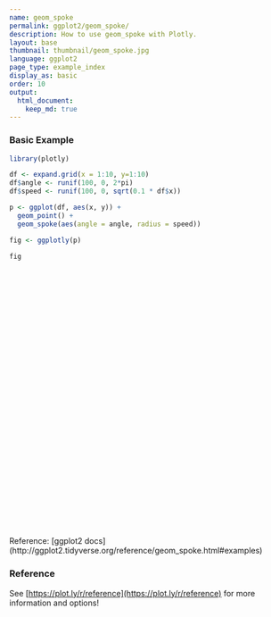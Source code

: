 ```yaml
---
name: geom_spoke
permalink: ggplot2/geom_spoke/
description: How to use geom_spoke with Plotly.
layout: base
thumbnail: thumbnail/geom_spoke.jpg
language: ggplot2
page_type: example_index
display_as: basic
order: 10
output:
  html_document:
    keep_md: true
---
```



### Basic Example


```r
library(plotly)

df <- expand.grid(x = 1:10, y=1:10)
df$angle <- runif(100, 0, 2*pi)
df$speed <- runif(100, 0, sqrt(0.1 * df$x))

p <- ggplot(df, aes(x, y)) +
  geom_point() +
  geom_spoke(aes(angle = angle, radius = speed))

fig <- ggplotly(p)

fig
```

<div id="htmlwidget-2853279dd3b3b890f661" style="width:672px;height:480px;" class="plotly html-widget"></div>
<script type="application/json" data-for="htmlwidget-2853279dd3b3b890f661">{"x":{"data":[{"x":[1,2,3,4,5,6,7,8,9,10,1,2,3,4,5,6,7,8,9,10,1,2,3,4,5,6,7,8,9,10,1,2,3,4,5,6,7,8,9,10,1,2,3,4,5,6,7,8,9,10,1,2,3,4,5,6,7,8,9,10,1,2,3,4,5,6,7,8,9,10,1,2,3,4,5,6,7,8,9,10,1,2,3,4,5,6,7,8,9,10,1,2,3,4,5,6,7,8,9,10],"y":[1,1,1,1,1,1,1,1,1,1,2,2,2,2,2,2,2,2,2,2,3,3,3,3,3,3,3,3,3,3,4,4,4,4,4,4,4,4,4,4,5,5,5,5,5,5,5,5,5,5,6,6,6,6,6,6,6,6,6,6,7,7,7,7,7,7,7,7,7,7,8,8,8,8,8,8,8,8,8,8,9,9,9,9,9,9,9,9,9,9,10,10,10,10,10,10,10,10,10,10],"text":["x:  1<br />y:  1","x:  2<br />y:  1","x:  3<br />y:  1","x:  4<br />y:  1","x:  5<br />y:  1","x:  6<br />y:  1","x:  7<br />y:  1","x:  8<br />y:  1","x:  9<br />y:  1","x: 10<br />y:  1","x:  1<br />y:  2","x:  2<br />y:  2","x:  3<br />y:  2","x:  4<br />y:  2","x:  5<br />y:  2","x:  6<br />y:  2","x:  7<br />y:  2","x:  8<br />y:  2","x:  9<br />y:  2","x: 10<br />y:  2","x:  1<br />y:  3","x:  2<br />y:  3","x:  3<br />y:  3","x:  4<br />y:  3","x:  5<br />y:  3","x:  6<br />y:  3","x:  7<br />y:  3","x:  8<br />y:  3","x:  9<br />y:  3","x: 10<br />y:  3","x:  1<br />y:  4","x:  2<br />y:  4","x:  3<br />y:  4","x:  4<br />y:  4","x:  5<br />y:  4","x:  6<br />y:  4","x:  7<br />y:  4","x:  8<br />y:  4","x:  9<br />y:  4","x: 10<br />y:  4","x:  1<br />y:  5","x:  2<br />y:  5","x:  3<br />y:  5","x:  4<br />y:  5","x:  5<br />y:  5","x:  6<br />y:  5","x:  7<br />y:  5","x:  8<br />y:  5","x:  9<br />y:  5","x: 10<br />y:  5","x:  1<br />y:  6","x:  2<br />y:  6","x:  3<br />y:  6","x:  4<br />y:  6","x:  5<br />y:  6","x:  6<br />y:  6","x:  7<br />y:  6","x:  8<br />y:  6","x:  9<br />y:  6","x: 10<br />y:  6","x:  1<br />y:  7","x:  2<br />y:  7","x:  3<br />y:  7","x:  4<br />y:  7","x:  5<br />y:  7","x:  6<br />y:  7","x:  7<br />y:  7","x:  8<br />y:  7","x:  9<br />y:  7","x: 10<br />y:  7","x:  1<br />y:  8","x:  2<br />y:  8","x:  3<br />y:  8","x:  4<br />y:  8","x:  5<br />y:  8","x:  6<br />y:  8","x:  7<br />y:  8","x:  8<br />y:  8","x:  9<br />y:  8","x: 10<br />y:  8","x:  1<br />y:  9","x:  2<br />y:  9","x:  3<br />y:  9","x:  4<br />y:  9","x:  5<br />y:  9","x:  6<br />y:  9","x:  7<br />y:  9","x:  8<br />y:  9","x:  9<br />y:  9","x: 10<br />y:  9","x:  1<br />y: 10","x:  2<br />y: 10","x:  3<br />y: 10","x:  4<br />y: 10","x:  5<br />y: 10","x:  6<br />y: 10","x:  7<br />y: 10","x:  8<br />y: 10","x:  9<br />y: 10","x: 10<br />y: 10"],"type":"scatter","mode":"markers","marker":{"autocolorscale":false,"color":"rgba(0,0,0,1)","opacity":1,"size":5.66929133858268,"symbol":"circle","line":{"width":1.88976377952756,"color":"rgba(0,0,0,1)"}},"hoveron":"points","showlegend":false,"xaxis":"x","yaxis":"y","hoverinfo":"text","frame":null},{"x":[1,0.977882255785316,null,2,2.00335012542553,null,3,2.9694180713429,null,4,4.20853795904374,null,5,4.90060099195064,null,6,5.63691975379901,null,7,7.27770931791931,null,8,7.97051744836755,null,9,8.2709920991154,null,10,9.58246483453133,null,1,1.09860562520562,null,2,1.83737727143584,null,3,3.06723614574822,null,4,4.02598147375673,null,5,5.5334625496697,null,6,6.34578212638244,null,7,7.34841305878931,null,8,8.30605789384469,null,9,9.34919636640505,null,10,9.96785436212577,null,1,1.00728582200801,null,2,2.02602649951865,null,3,3.24160158980407,null,4,3.92781241021189,null,5,5.16114569258665,null,6,5.85086781973477,null,7,7.37635139059588,null,8,7.44222132874096,null,9,8.90394291519321,null,10,9.46213720864619,null,1,1.12953684945015,null,2,2.24539395554732,null,3,2.81881766148041,null,4,3.90727380902156,null,5,4.96853276156872,null,6,6.04209739947638,null,7,6.66898957511873,null,8,8.12282931210581,null,9,8.92966722623115,null,10,9.65749186881725,null,1,1.03375857845578,null,2,2.43209730207092,null,3,2.80745258367507,null,4,4.35726103179001,null,5,5.01887494593389,null,6,6.25971826064951,null,7,7.81643123838102,null,8,7.68508798341626,null,9,9.52012751015135,null,10,10.180828315629,null,1,0.842954854079012,null,2,1.92373719807878,null,3,2.95247757154184,null,4,3.89392810147239,null,5,5.10611296460301,null,6,6.19046577521028,null,7,6.65045670944557,null,8,7.97196363595725,null,9,9.41618417929411,null,10,9.98712204928511,null,1,1.02380856754037,null,2,2.30843417364353,null,3,2.9472119800864,null,4,3.81909680284675,null,5,4.55289425409845,null,6,6.03446293313777,null,7,7.3858517800351,null,8,7.34366427268927,null,9,9.4651397517884,null,10,10.1699855297817,null,1,1.10691267597045,null,2,1.99538842337602,null,3,2.86964097778789,null,4,3.48237466706024,null,5,4.65243866253292,null,6,5.76019765994754,null,7,7.24109529351695,null,8,7.60214517747913,null,9,8.93072161194722,null,10,9.8159006127019,null,1,0.772726430557026,null,2,1.88732157803862,null,3,3.12162757994744,null,4,3.85637465285067,null,5,5.14505483115446,null,6,6.16754196935524,null,7,6.58426359547867,null,8,8.67688950636908,null,9,8.89298565268037,null,10,9.20515516692714,null,1,1.18329885740579,null,2,1.95200515114994,null,3,3.12484131170146,null,4,3.54624144150576,null,5,4.95680017570924,null,6,5.81167714424832,null,7,6.62649755860022,null,8,8.28624139371557,null,9,9.37702383862796,null,10,10.1425096569744],"y":[1,1.01174819379845,null,1,1.01212111539204,null,1,0.987483640552411,null,1,1.2278312167399,null,1,1.61524463757464,null,1,1.61227804925138,null,1,1.39423324725617,null,1,1.00864156104375,null,1,0.601627708445635,null,1,1.2366452077716,null,2,1.82997272894537,null,2,2.04309146308666,null,2,2.04287382336828,null,2,2.05404075996169,null,2,2.29526694816718,null,2,1.89471794034666,null,2,1.45337206439401,null,2,1.51518600206162,null,2,2.24021510595054,null,2,2.09225447027063,null,3,2.97557801820032,null,3,3.02061149066932,null,3,2.66889820151566,null,3,3.37684935321026,null,3,2.42562663287007,null,3,3.09149527335982,null,3,3.61141804414981,null,3,3.65773986561966,null,3,2.60872780949446,null,3,2.28454392665948,null,4,4.06662495105964,null,4,3.73108584732003,null,4,3.88449898821763,null,4,3.81696832087682,null,4,4.62981786574945,null,4,4.34377823725046,null,4,4.06100042711298,null,4,3.90543539512399,null,4,4.14436999612709,null,4,4.17603362214127,null,5,4.99555959498626,null,5,4.90524611355242,null,5,5.09585581539428,null,5,4.92723804277786,null,5,5.02088422403436,null,5,4.74980169860858,null,5,5.13015075227623,null,5,5.06482230973364,null,5,5.3389526136583,null,5,5.02282434804493,null,6,6.18574391043835,null,6,5.91948362758618,null,6,6.37692873284892,null,6,6.30003704102183,null,6,6.16814029797109,null,6,6.32446052357186,null,6,6.43572733947265,null,6,5.98970693815565,null,6,6.2919886018531,null,6,6.04332594365622,null,7,7.02815399622013,null,7,6.89200738974042,null,7,6.99026452328018,null,7,7.47522078422161,null,7,6.61410277040554,null,7,7.02020308231266,null,7,6.93310755771764,null,7,6.74863472297969,null,7,7.13675453235711,null,7,7.27718666596076,null,8,7.79208743949379,null,8,7.92489531547731,null,8,8.34249299139396,null,8,8.32911495150328,null,8,7.86832758012015,null,8,7.70476432690181,null,8,7.76098818263846,null,8,7.74693116070253,null,8,7.42080351533132,null,8,8.26913797677416,null,9,8.90865871545844,null,9,9.03180283432545,null,9,9.51009998242099,null,9,9.21473575822959,null,9,8.84144745191804,null,9,8.59979293808581,null,9,9.28152225792278,null,9,9.44941703722433,null,9,9.00178795232987,null,9,9.28165240655401,null,10,10.0129871867976,null,10,10.2755814835918,null,10,9.48326499527345,null,10,9.58401967990439,null,10,9.72529792748363,null,10,9.33680907022469,null,10,9.89020453377499,null,10,10.0165120775565,null,10,10.3408619211852,null,10,9.41981460632114],"text":["angle: 2.65332421<br />speed: 0.02504425<br />x:  1<br />y:  1","angle: 2.65332421<br />speed: 0.02504425<br />x:  1<br />y:  1",null,"angle: 1.30114058<br />speed: 0.01257556<br />x:  2<br />y:  1","angle: 1.30114058<br />speed: 0.01257556<br />x:  2<br />y:  1",null,"angle: 3.53006740<br />speed: 0.03304412<br />x:  3<br />y:  1","angle: 3.53006740<br />speed: 0.03304412<br />x:  3<br />y:  1",null,"angle: 0.82958254<br />speed: 0.30886104<br />x:  4<br />y:  1","angle: 0.82958254<br />speed: 0.30886104<br />x:  4<br />y:  1",null,"angle: 1.73097241<br />speed: 0.62322237<br />x:  5<br />y:  1","angle: 1.73097241<br />speed: 0.62322237<br />x:  5<br />y:  1",null,"angle: 2.10605210<br />speed: 0.71183683<br />x:  6<br />y:  1","angle: 2.10605210<br />speed: 0.71183683<br />x:  6<br />y:  1",null,"angle: 0.95710408<br />speed: 0.48222642<br />x:  7<br />y:  1","angle: 0.95710408<br />speed: 0.48222642<br />x:  7<br />y:  1",null,"angle: 2.85647106<br />speed: 0.03072291<br />x:  8<br />y:  1","angle: 2.85647106<br />speed: 0.03072291<br />x:  8<br />y:  1",null,"angle: 3.64171251<br />speed: 0.83075448<br />x:  9<br />y:  1","angle: 3.64171251<br />speed: 0.83075448<br />x:  9<br />y:  1",null,"angle: 2.62596760<br />speed: 0.47993392<br />x: 10<br />y:  1","angle: 2.62596760<br />speed: 0.47993392<br />x: 10<br />y:  1",null,"angle: 5.23792792<br />speed: 0.19655112<br />x:  1<br />y:  2","angle: 5.23792792<br />speed: 0.19655112<br />x:  1<br />y:  2",null,"angle: 2.88256738<br />speed: 0.16823503<br />x:  2<br />y:  2","angle: 2.88256738<br />speed: 0.16823503<br />x:  2<br />y:  2",null,"angle: 0.56765162<br />speed: 0.07974249<br />x:  3<br />y:  2","angle: 0.56765162<br />speed: 0.07974249<br />x:  3<br />y:  2",null,"angle: 1.12264625<br />speed: 0.05996199<br />x:  4<br />y:  2","angle: 1.12264625<br />speed: 0.05996199<br />x:  4<br />y:  2",null,"angle: 0.50551982<br />speed: 0.60972524<br />x:  5<br />y:  2","angle: 0.50551982<br />speed: 0.60972524<br />x:  5<br />y:  2",null,"angle: 5.98762796<br />speed: 0.36145483<br />x:  6<br />y:  2","angle: 5.98762796<br />speed: 0.36145483<br />x:  6<br />y:  2",null,"angle: 5.27984563<br />speed: 0.64822354<br />x:  7<br />y:  2","angle: 5.27984563<br />speed: 0.64822354<br />x:  7<br />y:  2",null,"angle: 5.27549817<br />speed: 0.57333764<br />x:  8<br />y:  2","angle: 5.27549817<br />speed: 0.57333764<br />x:  8<br />y:  2",null,"angle: 0.60256460<br />speed: 0.42384124<br />x:  9<br />y:  2","angle: 0.60256460<br />speed: 0.42384124<br />x:  9<br />y:  2",null,"angle: 1.90608545<br />speed: 0.09769457<br />x: 10<br />y:  2","angle: 1.90608545<br />speed: 0.09769457<br />x: 10<br />y:  2",null,"angle: 5.00231342<br />speed: 0.02548561<br />x:  1<br />y:  3","angle: 5.00231342<br />speed: 0.02548561<br />x:  1<br />y:  3",null,"angle: 0.66980848<br />speed: 0.03319958<br />x:  2<br />y:  3","angle: 0.66980848<br />speed: 0.03319958<br />x:  2<br />y:  3",null,"angle: 5.34276432<br />speed: 0.40987770<br />x:  3<br />y:  3","angle: 5.34276432<br />speed: 0.40987770<br />x:  3<br />y:  3",null,"angle: 1.76005921<br />speed: 0.38370103<br />x:  4<br />y:  3","angle: 1.76005921<br />speed: 0.38370103<br />x:  4<br />y:  3",null,"angle: 4.98591609<br />speed: 0.59655067<br />x:  5<br />y:  3","angle: 4.98591609<br />speed: 0.59655067<br />x:  5<br />y:  3",null,"angle: 2.59129271<br />speed: 0.17496226<br />x:  6<br />y:  3","angle: 2.59129271<br />speed: 0.17496226<br />x:  6<br />y:  3",null,"angle: 1.01902968<br />speed: 0.71796406<br />x:  7<br />y:  3","angle: 1.01902968<br />speed: 0.71796406<br />x:  7<br />y:  3",null,"angle: 2.27414164<br />speed: 0.86240291<br />x:  8<br />y:  3","angle: 2.27414164<br />speed: 0.86240291<br />x:  8<br />y:  3",null,"angle: 4.47165065<br />speed: 0.40289067<br />x:  9<br />y:  3","angle: 4.47165065<br />speed: 0.40289067<br />x:  9<br />y:  3",null,"angle: 4.06775212<br />speed: 0.89508311<br />x: 10<br />y:  3","angle: 4.06775212<br />speed: 0.89508311<br />x: 10<br />y:  3",null,"angle: 0.47504739<br />speed: 0.14566633<br />x:  1<br />y:  4","angle: 0.47504739<br />speed: 0.14566633<br />x:  1<br />y:  4",null,"angle: 5.45208726<br />speed: 0.36405084<br />x:  2<br />y:  4","angle: 5.45208726<br />speed: 0.36405084<br />x:  2<br />y:  4",null,"angle: 3.70911957<br />speed: 0.21486629<br />x:  3<br />y:  4","angle: 3.70911957<br />speed: 0.21486629<br />x:  3<br />y:  4",null,"angle: 4.24346514<br />speed: 0.20517978<br />x:  4<br />y:  4","angle: 4.24346514<br />speed: 0.20517978<br />x:  4<br />y:  4",null,"angle: 1.62071726<br />speed: 0.63060347<br />x:  5<br />y:  4","angle: 1.62071726<br />speed: 0.63060347<br />x:  5<br />y:  4",null,"angle: 1.44894786<br />speed: 0.34634617<br />x:  6<br />y:  4","angle: 1.44894786<br />speed: 0.34634617<br />x:  6<br />y:  4",null,"angle: 2.95935182<br />speed: 0.33658424<br />x:  7<br />y:  4","angle: 2.95935182<br />speed: 0.33658424<br />x:  7<br />y:  4",null,"angle: 5.62707797<br />speed: 0.15501453<br />x:  8<br />y:  4","angle: 5.62707797<br />speed: 0.15501453<br />x:  8<br />y:  4",null,"angle: 2.02412759<br />speed: 0.16059077<br />x:  9<br />y:  4","angle: 2.02412759<br />speed: 0.16059077<br />x:  9<br />y:  4",null,"angle: 2.66684381<br />speed: 0.38509694<br />x: 10<br />y:  4","angle: 2.66684381<br />speed: 0.38509694<br />x: 10<br />y:  4",null,"angle: 6.15240197<br />speed: 0.03404936<br />x:  1<br />y:  5","angle: 6.15240197<br />speed: 0.03404936<br />x:  1<br />y:  5",null,"angle: 6.06731394<br />speed: 0.44236453<br />x:  2<br />y:  5","angle: 6.06731394<br />speed: 0.44236453<br />x:  2<br />y:  5",null,"angle: 2.67968282<br />speed: 0.21508799<br />x:  3<br />y:  5","angle: 2.67968282<br />speed: 0.21508799<br />x:  3<br />y:  5",null,"angle: 6.08226716<br />speed: 0.36459532<br />x:  4<br />y:  5","angle: 6.08226716<br />speed: 0.36459532<br />x:  4<br />y:  5",null,"angle: 0.83589143<br />speed: 0.02814986<br />x:  5<br />y:  5","angle: 0.83589143<br />speed: 0.02814986<br />x:  5<br />y:  5",null,"angle: 5.51645462<br />speed: 0.36062829<br />x:  6<br />y:  5","angle: 5.51645462<br />speed: 0.36062829<br />x:  6<br />y:  5",null,"angle: 0.15808406<br />speed: 0.82674010<br />x:  7<br />y:  5","angle: 0.15808406<br />speed: 0.82674010<br />x:  7<br />y:  5",null,"angle: 2.93858557<br />speed: 0.32151440<br />x:  8<br />y:  5","angle: 2.93858557<br />speed: 0.32151440<br />x:  8<br />y:  5",null,"angle: 0.57754982<br />speed: 0.62082324<br />x:  9<br />y:  5","angle: 0.57754982<br />speed: 0.62082324<br />x:  9<br />y:  5",null,"angle: 0.12555712<br />speed: 0.18226308<br />x: 10<br />y:  5","angle: 0.12555712<br />speed: 0.18226308<br />x: 10<br />y:  5",null,"angle: 2.27266792<br />speed: 0.24323647<br />x:  1<br />y:  6","angle: 2.27266792<br />speed: 0.24323647<br />x:  1<br />y:  6",null,"angle: 3.95411513<br />speed: 0.11090041<br />x:  2<br />y:  6","angle: 3.95411513<br />speed: 0.11090041<br />x:  2<br />y:  6",null,"angle: 1.69621262<br />speed: 0.37991269<br />x:  3<br />y:  6","angle: 1.69621262<br />speed: 0.37991269<br />x:  3<br />y:  6",null,"angle: 1.91061186<br />speed: 0.31823493<br />x:  4<br />y:  6","angle: 1.91061186<br />speed: 0.31823493<br />x:  4<br />y:  6",null,"angle: 1.00782412<br />speed: 0.19882435<br />x:  5<br />y:  6","angle: 1.00782412<br />speed: 0.19882435<br />x:  5<br />y:  6",null,"angle: 1.03997342<br />speed: 0.37623376<br />x:  6<br />y:  6","angle: 1.03997342<br />speed: 0.37623376<br />x:  6<br />y:  6",null,"angle: 2.24688123<br />speed: 0.55860436<br />x:  7<br />y:  6","angle: 2.24688123<br />speed: 0.55860436<br />x:  7<br />y:  6",null,"angle: 3.49344806<br />speed: 0.02986612<br />x:  8<br />y:  6","angle: 3.49344806<br />speed: 0.02986612<br />x:  8<br />y:  6",null,"angle: 0.61178897<br />speed: 0.50839612<br />x:  9<br />y:  6","angle: 0.61178897<br />speed: 0.50839612<br />x:  9<br />y:  6",null,"angle: 1.85971373<br />speed: 0.04519933<br />x: 10<br />y:  6","angle: 1.85971373<br />speed: 0.04519933<br />x: 10<br />y:  6",null,"angle: 0.86883018<br />speed: 0.03687134<br />x:  1<br />y:  7","angle: 0.86883018<br />speed: 0.03687134<br />x:  1<br />y:  7",null,"angle: 5.94639308<br />speed: 0.32679358<br />x:  2<br />y:  7","angle: 5.94639308<br />speed: 0.32679358<br />x:  2<br />y:  7",null,"angle: 3.32396924<br />speed: 0.05367825<br />x:  3<br />y:  7","angle: 3.32396924<br />speed: 0.05367825<br />x:  3<br />y:  7",null,"angle: 1.93453032<br />speed: 0.50848870<br />x:  4<br />y:  7","angle: 1.93453032<br />speed: 0.50848870<br />x:  4<br />y:  7",null,"angle: 3.85364328<br />speed: 0.59061004<br />x:  5<br />y:  7","angle: 3.85364328<br />speed: 0.59061004<br />x:  5<br />y:  7",null,"angle: 0.53023031<br />speed: 0.03994820<br />x:  6<br />y:  7","angle: 0.53023031<br />speed: 0.03994820<br />x:  6<br />y:  7",null,"angle: 6.11152839<br />speed: 0.39160719<br />x:  7<br />y:  7","angle: 6.11152839<br />speed: 0.39160719<br />x:  7<br />y:  7",null,"angle: 3.50734349<br />speed: 0.70282365<br />x:  8<br />y:  7","angle: 3.50734349<br />speed: 0.70282365<br />x:  8<br />y:  7",null,"angle: 0.28594998<br />speed: 0.48482656<br />x:  9<br />y:  7","angle: 0.28594998<br />speed: 0.48482656<br />x:  9<br />y:  7",null,"angle: 1.02068899<br />speed: 0.32515770<br />x: 10<br />y:  7","angle: 1.02068899<br />speed: 0.32515770<br />x: 10<br />y:  7",null,"angle: 5.18734731<br />speed: 0.23379040<br />x:  1<br />y:  8","angle: 5.18734731<br />speed: 0.23379040<br />x:  1<br />y:  8",null,"angle: 4.65106399<br />speed: 0.07524613<br />x:  2<br />y:  8","angle: 4.65106399<br />speed: 0.07524613<br />x:  2<br />y:  8",null,"angle: 1.93448331<br />speed: 0.36646272<br />x:  3<br />y:  8","angle: 1.93448331<br />speed: 0.36646272<br />x:  3<br />y:  8",null,"angle: 2.57525266<br />speed: 0.61339436<br />x:  4<br />y:  8","angle: 2.57525266<br />speed: 0.61339436<br />x:  4<br />y:  8",null,"angle: 3.50373139<br />speed: 0.37166720<br />x:  5<br />y:  8","angle: 3.50373139<br />speed: 0.37166720<br />x:  5<br />y:  8",null,"angle: 4.03022882<br />speed: 0.38035413<br />x:  6<br />y:  8","angle: 4.03022882<br />speed: 0.38035413<br />x:  6<br />y:  8",null,"angle: 5.50212672<br />speed: 0.33949019<br />x:  7<br />y:  8","angle: 5.50212672<br />speed: 0.33949019<br />x:  7<br />y:  8",null,"angle: 3.70812237<br />speed: 0.47152126<br />x:  8<br />y:  8","angle: 3.70812237<br />speed: 0.47152126<br />x:  8<br />y:  8",null,"angle: 4.59334335<br />speed: 0.58332501<br />x:  9<br />y:  8","angle: 4.59334335<br />speed: 0.58332501<br />x:  9<br />y:  8",null,"angle: 2.17072594<br />speed: 0.32607949<br />x: 10<br />y:  8","angle: 2.17072594<br />speed: 0.32607949<br />x: 10<br />y:  8",null,"angle: 3.52373603<br />speed: 0.24494184<br />x:  1<br />y:  9","angle: 3.52373603<br />speed: 0.24494184<br />x:  1<br />y:  9",null,"angle: 2.86650409<br />speed: 0.11708052<br />x:  2<br />y:  9","angle: 2.86650409<br />speed: 0.11708052<br />x:  2<br />y:  9",null,"angle: 1.33672813<br />speed: 0.52439990<br />x:  3<br />y:  9","angle: 1.33672813<br />speed: 0.52439990<br />x:  3<br />y:  9",null,"angle: 2.16030681<br />speed: 0.25834025<br />x:  4<br />y:  9","angle: 2.16030681<br />speed: 0.25834025<br />x:  4<br />y:  9",null,"angle: 5.45335860<br />speed: 0.21489489<br />x:  5<br />y:  9","angle: 5.45335860<br />speed: 0.21489489<br />x:  5<br />y:  9",null,"angle: 5.10885882<br />speed: 0.43386173<br />x:  6<br />y:  9","angle: 5.10885882<br />speed: 0.43386173<br />x:  6<br />y:  9",null,"angle: 2.54635696<br />speed: 0.50208718<br />x:  7<br />y:  9","angle: 2.54635696<br />speed: 0.50208718<br />x:  7<br />y:  9",null,"angle: 0.58611563<br />speed: 0.81249928<br />x:  8<br />y:  9","angle: 0.58611563<br />speed: 0.81249928<br />x:  8<br />y:  9",null,"angle: 3.12488661<br />speed: 0.10702928<br />x:  9<br />y:  9","angle: 3.12488661<br />speed: 0.10702928<br />x:  9<br />y:  9",null,"angle: 2.80104879<br />speed: 0.84327124<br />x: 10<br />y:  9","angle: 2.80104879<br />speed: 0.84327124<br />x: 10<br />y:  9",null,"angle: 0.07073432<br />speed: 0.18375837<br />x:  1<br />y: 10","angle: 0.07073432<br />speed: 0.18375837<br />x:  1<br />y: 10",null,"angle: 1.74322535<br />speed: 0.27972962<br />x:  2<br />y: 10","angle: 1.74322535<br />speed: 0.27972962<br />x:  2<br />y: 10",null,"angle: 4.94944286<br />speed: 0.53160175<br />x:  3<br />y: 10","angle: 4.94944286<br />speed: 0.53160175<br />x:  3<br />y: 10",null,"angle: 3.88358180<br />speed: 0.61557815<br />x:  4<br />y: 10","angle: 3.88358180<br />speed: 0.61557815<br />x:  4<br />y: 10",null,"angle: 4.55640583<br />speed: 0.27807814<br />x:  5<br />y: 10","angle: 4.55640583<br />speed: 0.27807814<br />x:  5<br />y: 10",null,"angle: 4.43570755<br />speed: 0.68941113<br />x:  6<br />y: 10","angle: 4.43570755<br />speed: 0.68941113<br />x:  6<br />y: 10",null,"angle: 3.42750069<br />speed: 0.38930594<br />x:  7<br />y: 10","angle: 3.42750069<br />speed: 0.38930594<br />x:  7<br />y: 10",null,"angle: 0.05762199<br />speed: 0.28671725<br />x:  8<br />y: 10","angle: 0.05762199<br />speed: 0.28671725<br />x:  8<br />y: 10",null,"angle: 0.73506790<br />speed: 0.50826551<br />x:  9<br />y: 10","angle: 0.73506790<br />speed: 0.50826551<br />x:  9<br />y: 10",null,"angle: 4.95324841<br />speed: 0.59743125<br />x: 10<br />y: 10","angle: 4.95324841<br />speed: 0.59743125<br />x: 10<br />y: 10"],"type":"scatter","mode":"lines","line":{"width":1.88976377952756,"color":"rgba(0,0,0,1)","dash":"solid"},"hoveron":"points","showlegend":false,"xaxis":"x","yaxis":"y","hoverinfo":"text","frame":null}],"layout":{"margin":{"t":26.2283105022831,"r":7.30593607305936,"b":40.1826484018265,"l":48.9497716894977},"plot_bgcolor":"rgba(235,235,235,1)","paper_bgcolor":"rgba(255,255,255,1)","font":{"color":"rgba(0,0,0,1)","family":"","size":14.6118721461187},"xaxis":{"domain":[0,1],"automargin":true,"type":"linear","autorange":false,"range":[0.302321336303428,10.6512334098826],"tickmode":"array","ticktext":["2.5","5.0","7.5","10.0"],"tickvals":[2.5,5,7.5,10],"categoryorder":"array","categoryarray":["2.5","5.0","7.5","10.0"],"nticks":null,"ticks":"outside","tickcolor":"rgba(51,51,51,1)","ticklen":3.65296803652968,"tickwidth":0.66417600664176,"showticklabels":true,"tickfont":{"color":"rgba(77,77,77,1)","family":"","size":11.689497716895},"tickangle":-0,"showline":false,"linecolor":null,"linewidth":0,"showgrid":true,"gridcolor":"rgba(255,255,255,1)","gridwidth":0.66417600664176,"zeroline":false,"anchor":"y","title":{"text":"x","font":{"color":"rgba(0,0,0,1)","family":"","size":14.6118721461187}},"hoverformat":".2f"},"yaxis":{"domain":[0,1],"automargin":true,"type":"linear","autorange":false,"range":[0.114665997808654,10.8278236318222],"tickmode":"array","ticktext":["2.5","5.0","7.5","10.0"],"tickvals":[2.5,5,7.5,10],"categoryorder":"array","categoryarray":["2.5","5.0","7.5","10.0"],"nticks":null,"ticks":"outside","tickcolor":"rgba(51,51,51,1)","ticklen":3.65296803652968,"tickwidth":0.66417600664176,"showticklabels":true,"tickfont":{"color":"rgba(77,77,77,1)","family":"","size":11.689497716895},"tickangle":-0,"showline":false,"linecolor":null,"linewidth":0,"showgrid":true,"gridcolor":"rgba(255,255,255,1)","gridwidth":0.66417600664176,"zeroline":false,"anchor":"x","title":{"text":"y","font":{"color":"rgba(0,0,0,1)","family":"","size":14.6118721461187}},"hoverformat":".2f"},"shapes":[{"type":"rect","fillcolor":null,"line":{"color":null,"width":0,"linetype":[]},"yref":"paper","xref":"paper","x0":0,"x1":1,"y0":0,"y1":1}],"showlegend":false,"legend":{"bgcolor":"rgba(255,255,255,1)","bordercolor":"transparent","borderwidth":1.88976377952756,"font":{"color":"rgba(0,0,0,1)","family":"","size":11.689497716895}},"hovermode":"closest","barmode":"relative"},"config":{"doubleClick":"reset","showSendToCloud":false},"source":"A","attrs":{"3c2226e4c0":{"x":{},"y":{},"type":"scatter"},"3c2260e8d85b":{"angle":{},"radius":{},"x":{},"y":{}}},"cur_data":"3c2226e4c0","visdat":{"3c2226e4c0":["function (y) ","x"],"3c2260e8d85b":["function (y) ","x"]},"highlight":{"on":"plotly_click","persistent":false,"dynamic":false,"selectize":false,"opacityDim":0.2,"selected":{"opacity":1},"debounce":0},"shinyEvents":["plotly_hover","plotly_click","plotly_selected","plotly_relayout","plotly_brushed","plotly_brushing","plotly_clickannotation","plotly_doubleclick","plotly_deselect","plotly_afterplot","plotly_sunburstclick"],"base_url":"https://plot.ly"},"evals":[],"jsHooks":[]}</script>
Reference: [ggplot2 docs](http://ggplot2.tidyverse.org/reference/geom_spoke.html#examples)

### Reference

See [https://plot.ly/r/reference](https://plot.ly/r/reference) for more information and options!
